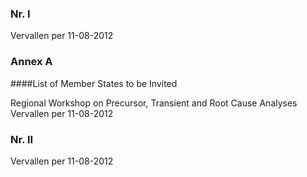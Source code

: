 <meta http-equiv='Content-Type' content='text/html; charset=utf-8' />


### Nr.  I  
Vervallen per 11-08-2012 

### Annex  A  

####List of Member States to be Invited

Regional Workshop on Precursor, Transient and Root Cause Analyses  
Vervallen per 11-08-2012 

### Nr.  II  
Vervallen per 11-08-2012 

